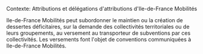 Contexte: Attributions et délégations d'attributions          d'Ile-de-France Mobilités

Ile-de-France Mobilités peut subordonner le maintien ou la création de dessertes déficitaires, sur la demande des collectivités territoriales ou de leurs groupements, au versement au transporteur de subventions par ces collectivités. Les versements font l'objet de conventions communiquées à Ile-de-France Mobilités.